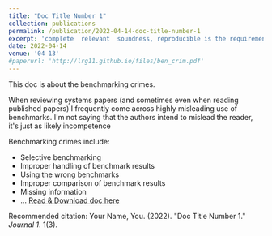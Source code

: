 ```yaml
---
title: "Doc Title Number 1"
collection: publications
permalink: /publication/2022-04-14-doc-title-number-1
excerpt: 'complete  relevant  soundness, reproducible is the requirements that a good paper should meet, but unfortunately experience shows that this is often hard to comeby in practice. Most papers violate these properties is called commiting a number of benchmarking crimes/flaws.'
date: 2022-04-14
venue: '04 13'
#paperurl: 'http://lrg11.github.io/files/ben_crim.pdf'
---
```

This doc is about the benchmarking crimes. 

When reviewing systems papers (and sometimes even when reading published papers) I frequently come across highly misleading use of benchmarks. I'm not saying that the authors intend to mislead the reader, it's just as likely incompetence

Benchmarking crimes include:
+ Selective benchmarking
+ Improper handling of benchmark results
+ Using the wrong benchmarks
+ Improper comparison of benchmark results
+ Missing information
+ ...
[Read & Download doc here](http://lrg11.github.io/files/ben_crim.pdf)

Recommended citation: Your Name, You. (2022). "Doc Title Number 1." <i>Journal 1</i>. 1(3).
